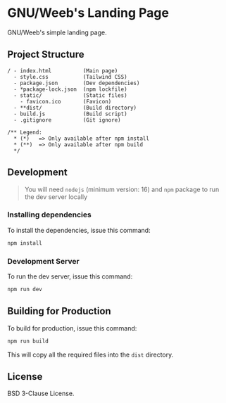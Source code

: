 # GNU/Weeb's Landing Page

GNU/Weeb's simple landing page.

## Project Structure

```
/ - index.html          (Main page)
  - style.css           (Tailwind CSS)
  - package.json        (Dev dependencies)
  - *package-lock.json  (npm lockfile)
  - static/             (Static files)
    - favicon.ico       (Favicon)
  - **dist/             (Build directory)
  - build.js            (Build script)
  - .gitignore          (Git ignore)

/** Legend:
  * (*)   => Only available after npm install
  * (**)  => Only available after npm build
  */

```

## Development

> You will need `nodejs` (minimum version: 16) and `npm` package to run the dev server locally

### Installing dependencies

To install the dependencies, issue this command:

```bash
npm install
```

### Development Server

To run the dev server, issue this command:

```bash
npm run dev
```

## Building for Production

To build for production, issue this command:

```bash
npm run build
```

This will copy all the required files into the `dist` directory.

## License

BSD 3-Clause License.
